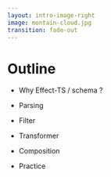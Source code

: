 ```yaml
---
layout: intro-image-right
image: montain-cloud.jpg
transition: fade-out
---
```


# Outline

- Why Effect-TS / schema ?

- Parsing
  
- Filter

- Transformer

- Composition

- Practice



<!--
選用工具，就是為了解決問題所以在

一開始 會告訴大家這個工具能用來解決甚麼問題

接下來會跟大家介紹四個主要功能

最後，會跟大家分享我們團隊使用這個工具的實務心得

-->
